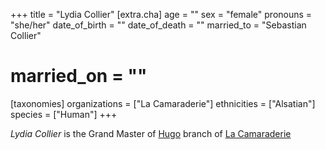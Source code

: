 +++
title = "Lydia Collier"
[extra.cha]
age = ""
sex = "female"
pronouns = "she/her"
date_of_birth = ""
date_of_death = ""
married_to = "Sebastian Collier"
# married_on = ""
[taxonomies]
organizations = ["La Camaraderie"]
ethnicities = ["Alsatian"]
species = ["Human"]
+++

*Lydia Collier* is the Grand Master of [Hugo](@/locations/hugo.md) branch of [La Camaraderie](@/organizations/la-camaraderie.md) 